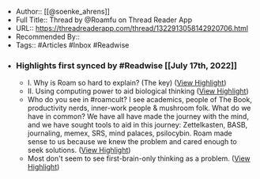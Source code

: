 - Author:: [[@soenke_ahrens]]
- Full Title:: Thread by @Roamfu on Thread Reader App
- URL:: https://threadreaderapp.com/thread/1322913058142920706.html
- Recommended By::
- Tags:: #Articles #Inbox #Readwise
- ### Highlights first synced by #Readwise [[July 17th, 2022]]
    - I. Why is Roam so hard to explain? (The key) ([View Highlight](https://instapaper.com/read/1522238796/20081825))
    - II. Using computing power to aid biological thinking ([View Highlight](https://instapaper.com/read/1522238796/20081826))
    - Who do you see in #roamcult? I see academics, people of The Book, productivity nerds, inner-work people & mushroom folk.
What do we have in common? We have all have made the journey with the mind, and we have sought tools to aid in this journey: Zettelkasten, BASB, journaling, memex, SRS, mind palaces, psilocybin. Roam made sense to us because we knew the problem and cared enough to seek solutions. ([View Highlight](https://instapaper.com/read/1522238796/20081836))
    - Most don't seem to see first-brain-only thinking as a problem. ([View Highlight](https://instapaper.com/read/1522238796/20081885))
